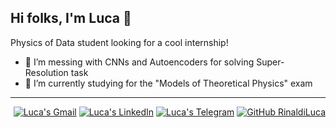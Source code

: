 ## Hi folks, I'm Luca 👋

Physics of Data student looking for a cool internship!


- 🔭 I’m messing with CNNs and Autoencoders for solving Super-Resolution task
- 🌱 I’m currently studying for the "Models of Theoretical Physics" exam
***

<div align='right'>
  
  [![Luca's Gmail](https://img.shields.io/static/v1?style=plastic&message=Gmail&color=EA4335&logo=Gmail&logoColor=FFFFFF&label=)]([mail])
  [![Luca's LinkedIn](https://img.shields.io/badge/LinkedIn-0077B5?style=plastic&logo=linkedin&logoColor=white)]([linkedin])
  [![Luca's Telegram](https://img.shields.io/badge/Telegram-2CA5E0?style=plastic&logo=telegram&logoColor=white)]([telegram)
  [![GitHub RinaldiLuca](https://img.shields.io/github/followers/RinaldiLuca?label=follow&style=social)]([profile])
<div />

<!--
**RinaldiLuca/RinaldiLuca** is a ✨ _special_ ✨ repository because its `README.md` (this file) appears on your GitHub profile.

Here are some ideas to get you started:

- 🔭 I’m currently working on ...
- 🌱 I’m currently learning ...
- 👯 I’m looking to collaborate on ...
- 🤔 I’m looking for help with ...
- 💬 Ask me about ...
- 📫 How to reach me: ...
- 😄 Pronouns: ...
- ⚡ Fun fact: ...
-->


[profile]: https://github.com/RinaldiLuca
[linkedin]: https://www.linkedin.com/in/luca-rinaldi-97498421a/
[telegram]: https://t.me/lucarinna
[mail]: mailto:lucarinaldi.uni@gmail.com
